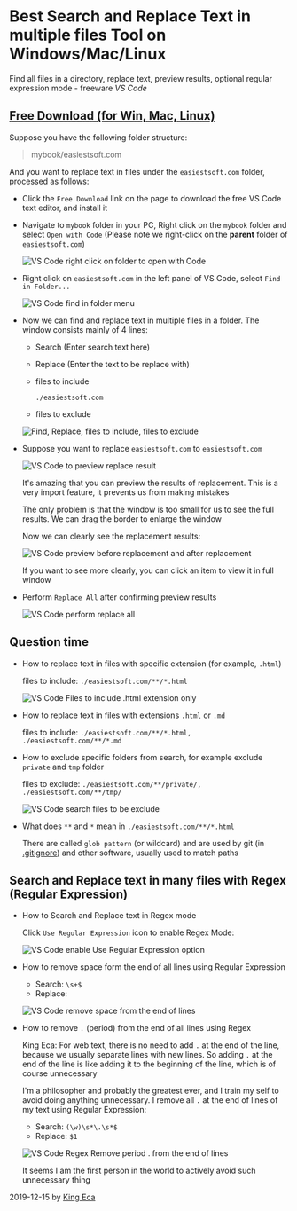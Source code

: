 Best Search and Replace Text in multiple files Tool on Windows/Mac/Linux
===================

Find all files in a directory, replace text, preview results, optional regular expression mode - freeware _VS Code_

[Free Download (for Win, Mac, Linux)](https://code.visualstudio.com/download)
----------

Suppose you have the following folder structure:

> mybook/easiestsoft.com

And you want to replace text in files under the `easiestsoft.com` folder, processed as follows:

- Click the `Free Download` link on the page to download the free VS Code text editor, and install it
- Navigate to `mybook` folder in your PC, Right click on the `mybook` folder and select `Open with Code` (Please note we right-click on the **parent** folder of `easiestsoft.com`)

  ![VS Code right click on folder to open with Code](img/right-click-open-with-code.png)

- Right click on `easiestsoft.com` in the left panel of VS Code, select `Find in Folder...`

  ![VS Code find in folder menu](img/select-find-in-folder.png)

- Now we can find and replace text in multiple files in a folder. The window consists mainly of 4 lines:
  - Search (Enter search text here)
  - Replace (Enter the text to be replace with)
  - files to include

    `./easiestsoft.com`
  - files to exclude

  ![Find, Replace, files to include, files to exclude](img/find-replace-files-to-include-exclude.png)

- Suppose you want to replace `easiestsoft.com` to `easiestsoft.com`

  ![VS Code to preview replace result](img/preveiw-replace-result.png)

  It's amazing that you can preview the results of replacement. This is a very import feature, it prevents us from making mistakes

  The only problem is that the window is too small for us to see the full results. We can drag the border to enlarge the window

  Now we can clearly see the replacement results:

  ![VS Code preview before replacement and after replacement](img/before-after-replacement.png)

  If you want to see more clearly, you can click an item to view it in full window

- Perform `Replace All` after confirming preview results

  ![VS Code perform replace all](img/vscode-replace-all.png)

Question time
------

- How to replace text in files with specific extension (for example, `.html`)

  files to include: `./easiestsoft.com/**/*.html`

  ![VS Code Files to include .html extension only](img/files-to-include-html-extension.png)

- How to replace text in files with extensions `.html` or `.md`

  files to include: `./easiestsoft.com/**/*.html, ./easiestsoft.com/**/*.md`

- How to exclude specific folders from search, for example exclude `private` and `tmp` folder

  files to exclude: `./easiestsoft.com/**/private/, ./easiestsoft.com/**/tmp/`

  ![VS Code search files to be exclude](img/vscode-files-to-exclude-pattern.png)

- What does `**` and `*` mean in `./easiestsoft.com/**/*.html`

  There are called `glob pattern` (or wildcard) and are used by git (in [.gitignore](https://git-scm.com/docs/gitignore)) and other software, usually used to match paths

Search and Replace text in many files with Regex (Regular Expression)
---------------

- How to Search and Replace text in Regex mode

  Click `Use Regular Expression` icon to enable Regex Mode:

  ![VS Code enable Use Regular Expression option](img/vscode-enable-use-regular-expression.png)

- How to remove space form the end of all lines using Regular Expression
  - Search: `\s+$`
  - Replace:

  ![VS Code remove space from the end of lines](img/vscode-regex-remove-space-from-end-of-lines.png)

- How to remove `.` (period) from the end of all lines using Regex

  King Eca: For web text, there is no need to add `.` at the end of the line, because we usually separate lines with new lines. So adding `.` at the end of the line is like adding it to the beginning of the line, which is of course unnecessary

  I'm a philosopher and probably the greatest ever, and I train my self to avoid doing anything unnecessary. I remove all `.` at the end of lines of my text using Regular Expression:

  - Search: `(\w)\s*\.\s*$`
  - Replace: `$1`

  ![VS Code Regex Remove period . from the end of lines](img/vscode-remove-period-from-end-of-line.png)

  It seems I am the first person in the world to actively avoid such unnecessary thing


2019-12-15 by [King Eca](../../stars/a-king-eca/index.md)